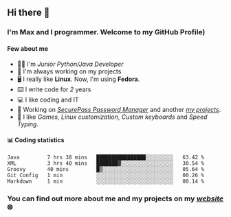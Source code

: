 ## Hi there 👋
### I'm Max and I programmer. Welcome to my GitHub Profile)

#### **Few about me**
- 👨‍💻 I'm _Junior Python/Java Developer_
- 📁 I'm always working on my projects
- 🖥️ I really like **Linux**. Now, I'm using **Fedora**.
- ⌨️ I write code for _2_ years
- 💻 I like coding and IT
- 📃 Working on *[SecurePass Password Manager](https://github.com/merive/SecurePass)* and another *[my projects](https://merive.herokuapp.com/projects)*.
- 👾 I like _Games_, _Linux customization_, _Custom keyboards_ and _Speed Typing_.

#### 📊 **Coding statistics**
<!--START_SECTION:waka-->
```text
Java         7 hrs 38 mins   ████████████████░░░░░░░░░   63.42 % 
XML          3 hrs 40 mins   ███████▓░░░░░░░░░░░░░░░░░   30.54 % 
Groovy       40 mins         █▒░░░░░░░░░░░░░░░░░░░░░░░   05.64 % 
Git Config   1 min           ░░░░░░░░░░░░░░░░░░░░░░░░░   00.26 % 
Markdown     1 min           ░░░░░░░░░░░░░░░░░░░░░░░░░   00.14 % 
```
<!--END_SECTION:waka-->

### **You can find out more about me and my projects on my _[website](https://merive.herokuapp.com/)_ 🌐**

